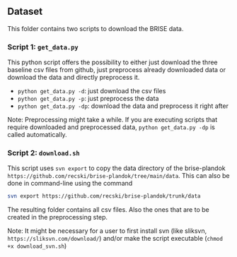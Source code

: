 ## Dataset

This folder contains two scripts to download the BRISE data.

### Script 1: `get_data.py`

This python script offers the possibility to either just download the three baseline csv files from github, just preprocess already downloaded data or download the data and directly preprocess it.

- `python get_data.py -d`: just download the csv files
- `python get_data.py -p`: just preprocess the data
- `python get_data.py -dp`: download the data and preprocess it right after

Note: Preprocessing might take a while. If you are executing scripts that require downloaded and preprocessed data, `python get_data.py -dp` is  called automatically.

### Script 2: `download.sh`


This script uses `svn export` to copy the data directory of the brise-plandok `https://github.com/recski/brise-plandok/tree/main/data`. This can also be done in command-line using the command
```bash
svn export https://github.com/recski/brise-plandok/trunk/data
```

The resulting folder contains all csv files. Also the ones that are to be created in the preprocessing step.

Note: It might be necessary for a user to first install svn (like sliksvn, `https://sliksvn.com/download/`) and/or make the script executable (`chmod +x download_svn.sh`)
